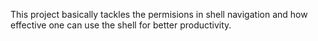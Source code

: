 This project basically tackles the permisions in shell navigation and how effective one can use the shell for better productivity.
